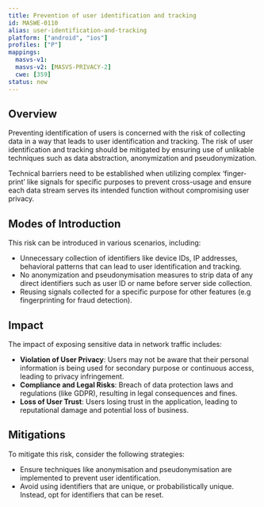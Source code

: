 ```yaml
---
title: Prevention of user identification and tracking  
id: MASWE-0110
alias: user-identification-and-tracking
platform: ["android", "ios"]
profiles: ["P"]
mappings:
  masvs-v1: 
  masvs-v2: [MASVS-PRIVACY-2]
  cwe: [359]
status: new
---
```


## Overview
Preventing identification of users is concerned with the risk of collecting data in a way that leads to user identification and tracking. The risk of user identification and tracking should be mitigated by ensuring use of unlikable techniques such as data abstraction, anonymization and pseudonymization.

Technical barriers need to be established when utilizing complex ‘finger-print’ like signals for specific purposes to prevent cross-usage and ensure each data stream serves its intended function without compromising user privacy.


## Modes of Introduction

This risk can be introduced in various scenarios, including:

- Unnecessary collection of identifiers like device IDs, IP addresses, behavioral patterns that can lead to user identification and tracking.
- No anonymization and pseudonymisation measures to strip data of any direct identifiers such as user ID or name before server side collection.
- Reusing signals collected for a specific purpose for other features (e.g fingerprinting for fraud detection).


## Impact

The impact of exposing sensitive data in network traffic includes:

- **Violation of User Privacy**: Users may not be aware that their personal information is being used for secondary purpose or continuous access, leading to privacy infringement.
- **Compliance and Legal Risks**: Breach of data protection laws and regulations (like GDPR), resulting in legal consequences and fines.
- **Loss of User Trust**: Users losing trust in the application, leading to reputational damage and potential loss of business.

## Mitigations

To mitigate this risk, consider the following strategies:

- Ensure techniques like anonymisation and pseudonymisation are implemented to prevent user identification.
- Avoid using identifiers that are unique, or probabilistically unique. Instead, opt for identifiers that can be reset.
